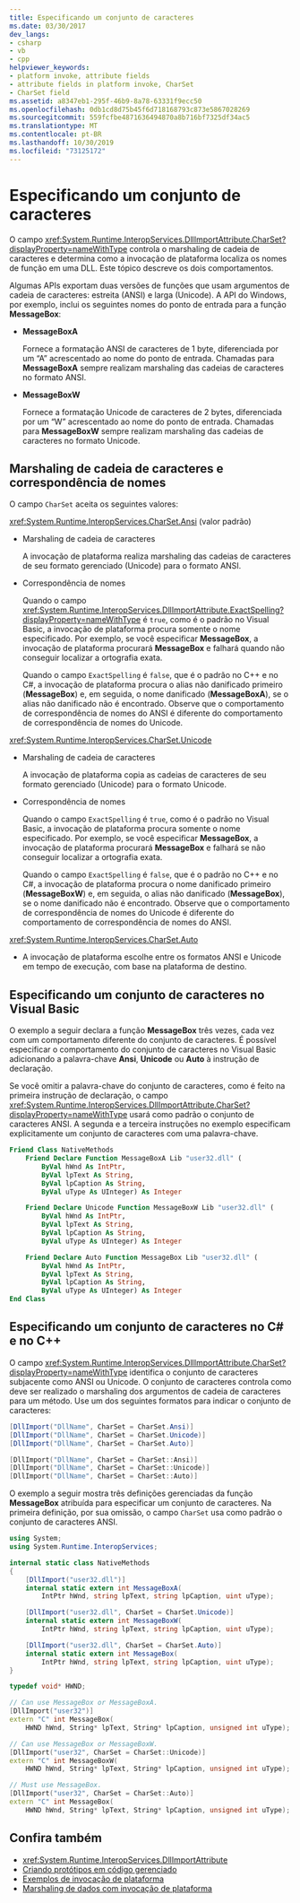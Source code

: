 ```yaml
---
title: Especificando um conjunto de caracteres
ms.date: 03/30/2017
dev_langs:
- csharp
- vb
- cpp
helpviewer_keywords:
- platform invoke, attribute fields
- attribute fields in platform invoke, CharSet
- CharSet field
ms.assetid: a8347eb1-295f-46b9-8a78-63331f9ecc50
ms.openlocfilehash: 0db1cd8d75b45f6d718168793c873e5867028269
ms.sourcegitcommit: 559fcfbe4871636494870a8b716bf7325df34ac5
ms.translationtype: MT
ms.contentlocale: pt-BR
ms.lasthandoff: 10/30/2019
ms.locfileid: "73125172"
---
```

# <a name="specifying-a-character-set"></a>Especificando um conjunto de caracteres
O campo <xref:System.Runtime.InteropServices.DllImportAttribute.CharSet?displayProperty=nameWithType> controla o marshaling de cadeia de caracteres e determina como a invocação de plataforma localiza os nomes de função em uma DLL. Este tópico descreve os dois comportamentos.  
  
 Algumas APIs exportam duas versões de funções que usam argumentos de cadeia de caracteres: estreita (ANSI) e larga (Unicode). A API do Windows, por exemplo, inclui os seguintes nomes do ponto de entrada para a função **MessageBox**:  
  
- **MessageBoxA**  
  
     Fornece a formatação ANSI de caracteres de 1 byte, diferenciada por um “A” acrescentado ao nome do ponto de entrada. Chamadas para **MessageBoxA** sempre realizam marshaling das cadeias de caracteres no formato ANSI.  
  
- **MessageBoxW**  
  
     Fornece a formatação Unicode de caracteres de 2 bytes, diferenciada por um “W” acrescentado ao nome do ponto de entrada. Chamadas para **MessageBoxW** sempre realizam marshaling das cadeias de caracteres no formato Unicode.  
  
## <a name="string-marshaling-and-name-matching"></a>Marshaling de cadeia de caracteres e correspondência de nomes  
 O campo `CharSet` aceita os seguintes valores:  
  
 <xref:System.Runtime.InteropServices.CharSet.Ansi> (valor padrão)  
  
- Marshaling de cadeia de caracteres  
  
     A invocação de plataforma realiza marshaling das cadeias de caracteres de seu formato gerenciado (Unicode) para o formato ANSI.  
  
- Correspondência de nomes  
  
     Quando o campo <xref:System.Runtime.InteropServices.DllImportAttribute.ExactSpelling?displayProperty=nameWithType> é `true`, como é o padrão no Visual Basic, a invocação de plataforma procura somente o nome especificado. Por exemplo, se você especificar **MessageBox**, a invocação de plataforma procurará **MessageBox** e falhará quando não conseguir localizar a ortografia exata.  
  
     Quando o campo `ExactSpelling` é `false`, que é o padrão no C++ e no C#, a invocação de plataforma procura o alias não danificado primeiro (**MessageBox**) e, em seguida, o nome danificado (**MessageBoxA**), se o alias não danificado não é encontrado. Observe que o comportamento de correspondência de nomes do ANSI é diferente do comportamento de correspondência de nomes do Unicode.  
  
 <xref:System.Runtime.InteropServices.CharSet.Unicode>  
  
- Marshaling de cadeia de caracteres  
  
     A invocação de plataforma copia as cadeias de caracteres de seu formato gerenciado (Unicode) para o formato Unicode.  
  
- Correspondência de nomes  
  
     Quando o campo `ExactSpelling` é `true`, como é o padrão no Visual Basic, a invocação de plataforma procura somente o nome especificado. Por exemplo, se você especificar **MessageBox**, a invocação de plataforma procurará **MessageBox** e falhará se não conseguir localizar a ortografia exata.  
  
     Quando o campo `ExactSpelling` é `false`, que é o padrão no C++ e no C#, a invocação de plataforma procura o nome danificado primeiro (**MessageBoxW**) e, em seguida, o alias não danificado (**MessageBox**), se o nome danificado não é encontrado. Observe que o comportamento de correspondência de nomes do Unicode é diferente do comportamento de correspondência de nomes do ANSI.  
  
 <xref:System.Runtime.InteropServices.CharSet.Auto>  
  
- A invocação de plataforma escolhe entre os formatos ANSI e Unicode em tempo de execução, com base na plataforma de destino.  
  
## <a name="specifying-a-character-set-in-visual-basic"></a>Especificando um conjunto de caracteres no Visual Basic  
 O exemplo a seguir declara a função **MessageBox** três vezes, cada vez com um comportamento diferente do conjunto de caracteres. É possível especificar o comportamento do conjunto de caracteres no Visual Basic adicionando a palavra-chave **Ansi**, **Unicode** ou **Auto** à instrução de declaração.  
  
 Se você omitir a palavra-chave do conjunto de caracteres, como é feito na primeira instrução de declaração, o campo <xref:System.Runtime.InteropServices.DllImportAttribute.CharSet?displayProperty=nameWithType> usará como padrão o conjunto de caracteres ANSI. A segunda e a terceira instruções no exemplo especificam explicitamente um conjunto de caracteres com uma palavra-chave.  
  
```vb
Friend Class NativeMethods
    Friend Declare Function MessageBoxA Lib "user32.dll" (
        ByVal hWnd As IntPtr,
        ByVal lpText As String,
        ByVal lpCaption As String,
        ByVal uType As UInteger) As Integer

    Friend Declare Unicode Function MessageBoxW Lib "user32.dll" (
        ByVal hWnd As IntPtr,
        ByVal lpText As String,
        ByVal lpCaption As String,
        ByVal uType As UInteger) As Integer

    Friend Declare Auto Function MessageBox Lib "user32.dll" (
        ByVal hWnd As IntPtr,
        ByVal lpText As String,
        ByVal lpCaption As String,
        ByVal uType As UInteger) As Integer
End Class
```
  
## <a name="specifying-a-character-set-in-c-and-c"></a>Especificando um conjunto de caracteres no C# e no C++  
 O campo <xref:System.Runtime.InteropServices.DllImportAttribute.CharSet?displayProperty=nameWithType> identifica o conjunto de caracteres subjacente como ANSI ou Unicode. O conjunto de caracteres controla como deve ser realizado o marshaling dos argumentos de cadeia de caracteres para um método. Use um dos seguintes formatos para indicar o conjunto de caracteres:  
  
```csharp
[DllImport("DllName", CharSet = CharSet.Ansi)]
[DllImport("DllName", CharSet = CharSet.Unicode)]
[DllImport("DllName", CharSet = CharSet.Auto)]
```
  
```cpp
[DllImport("DllName", CharSet = CharSet::Ansi)]
[DllImport("DllName", CharSet = CharSet::Unicode)]
[DllImport("DllName", CharSet = CharSet::Auto)]
```
  
 O exemplo a seguir mostra três definições gerenciadas da função **MessageBox** atribuída para especificar um conjunto de caracteres. Na primeira definição, por sua omissão, o campo `CharSet` usa como padrão o conjunto de caracteres ANSI.  
  
```csharp  
using System;
using System.Runtime.InteropServices;

internal static class NativeMethods
{
    [DllImport("user32.dll")]
    internal static extern int MessageBoxA(
        IntPtr hWnd, string lpText, string lpCaption, uint uType);

    [DllImport("user32.dll", CharSet = CharSet.Unicode)]
    internal static extern int MessageBoxW(
        IntPtr hWnd, string lpText, string lpCaption, uint uType);

    [DllImport("user32.dll", CharSet = CharSet.Auto)]
    internal static extern int MessageBox(
        IntPtr hWnd, string lpText, string lpCaption, uint uType);
}
```  
  
```cpp
typedef void* HWND;

// Can use MessageBox or MessageBoxA.
[DllImport("user32")]
extern "C" int MessageBox(
    HWND hWnd, String* lpText, String* lpCaption, unsigned int uType);

// Can use MessageBox or MessageBoxW.
[DllImport("user32", CharSet = CharSet::Unicode)]
extern "C" int MessageBoxW(
    HWND hWnd, String* lpText, String* lpCaption, unsigned int uType);

// Must use MessageBox.
[DllImport("user32", CharSet = CharSet::Auto)]
extern "C" int MessageBox(
    HWND hWnd, String* lpText, String* lpCaption, unsigned int uType);
```
  
## <a name="see-also"></a>Confira também

- <xref:System.Runtime.InteropServices.DllImportAttribute>
- [Criando protótipos em código gerenciado](creating-prototypes-in-managed-code.md)
- [Exemplos de invocação de plataforma](platform-invoke-examples.md)
- [Marshaling de dados com invocação de plataforma](marshaling-data-with-platform-invoke.md)
